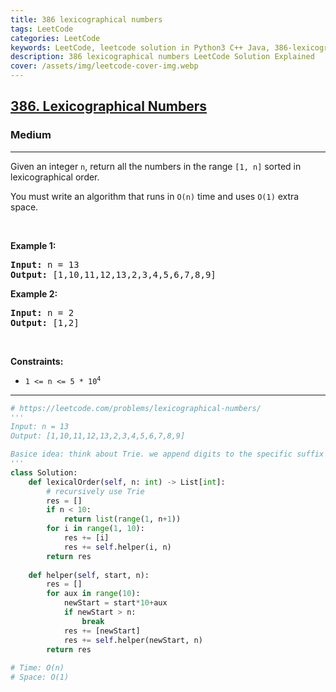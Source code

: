 ```yaml
---
title: 386 lexicographical numbers
tags: LeetCode
categories: LeetCode
keywords: LeetCode, leetcode solution in Python3 C++ Java, 386-lexicographical-numbers solution
description: 386 lexicographical numbers LeetCode Solution Explained
cover: /assets/img/leetcode-cover-img.webp
---
```





<h2><a href="https://leetcode.com/problems/lexicographical-numbers/">386. Lexicographical Numbers</a></h2><h3>Medium</h3><hr><div><p>Given an integer <code>n</code>, return all the numbers in the range <code>[1, n]</code> sorted in lexicographical order.</p>

<p>You must write an algorithm that runs in&nbsp;<code>O(n)</code>&nbsp;time and uses <code>O(1)</code> extra space.&nbsp;</p>

<p>&nbsp;</p>
<p><strong>Example 1:</strong></p>
<pre><strong>Input:</strong> n = 13
<strong>Output:</strong> [1,10,11,12,13,2,3,4,5,6,7,8,9]
</pre><p><strong>Example 2:</strong></p>
<pre><strong>Input:</strong> n = 2
<strong>Output:</strong> [1,2]
</pre>
<p>&nbsp;</p>
<p><strong>Constraints:</strong></p>

<ul>
	<li><code>1 &lt;= n &lt;= 5 * 10<sup>4</sup></code></li>
</ul>
</div>

---




```python
# https://leetcode.com/problems/lexicographical-numbers/
''' 
Input: n = 13
Output: [1,10,11,12,13,2,3,4,5,6,7,8,9]

Basice idea: think about Trie. we append digits to the specific suffix until we reach the target number.
'''
class Solution:
    def lexicalOrder(self, n: int) -> List[int]:
        # recursively use Trie
        res = []
        if n < 10:
            return list(range(1, n+1))
        for i in range(1, 10):
            res += [i]
            res += self.helper(i, n)
        return res
    
    def helper(self, start, n):
        res = []
        for aux in range(10):
            newStart = start*10+aux
            if newStart > n:
                break
            res += [newStart]
            res += self.helper(newStart, n)
        return res
    
# Time: O(n)
# Space: O(1)
```
